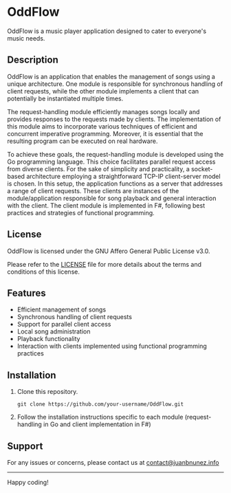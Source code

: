 # OddFlow

OddFlow is a music player application designed to cater to everyone's music needs.

## Description

OddFlow is an application that enables the management of songs using a unique architecture. One module is responsible for synchronous handling of client requests, while the other module implements a client that can potentially be instantiated multiple times.

The request-handling module efficiently manages songs locally and provides responses to the requests made by clients. The implementation of this module aims to incorporate various techniques of efficient and concurrent imperative programming. Moreover, it is essential that the resulting program can be executed on real hardware.

To achieve these goals, the request-handling module is developed using the Go programming language. This choice facilitates parallel request access from diverse clients. For the sake of simplicity and practicality, a socket-based architecture employing a straightforward TCP-IP client-server model is chosen. In this setup, the application functions as a server that addresses a range of client requests. These clients are instances of the module/application responsible for song playback and general interaction with the client. The client module is implemented in F#, following best practices and strategies of functional programming.

## License

OddFlow is licensed under the GNU Affero General Public License v3.0. 

Please refer to the [LICENSE](https://github.com/juanbnunez/OddFlow/blob/main/LICENSE) file for more details about the terms and conditions of this license.

## Features

- Efficient management of songs
- Synchronous handling of client requests
- Support for parallel client access
- Local song administration
- Playback functionality
- Interaction with clients implemented using functional programming practices

## Installation

1. Clone this repository.
   ```
   git clone https://github.com/your-username/OddFlow.git
   ```
   
2. Follow the installation instructions specific to each module (request-handling in Go and client implementation in F#)
   
## Support

For any issues or concerns, please contact us at contact@juanbnunez.info

---

Happy coding!
